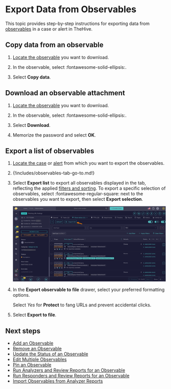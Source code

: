 # Export Data from Observables

This topic provides step-by-step instructions for exporting data from [observables](about-observables.md) in a case or alert in TheHive.

## Copy data from an observable

1. [Locate the observable](../search-for-cases/find-an-observable.md) you want to download.

2. In the observable, select :fontawesome-solid-ellipsis:.

3. Select **Copy data**.

## Download an observable attachment

1. [Locate the observable](../search-for-cases/find-an-observable.md) you want to download.

2. In the observable, select :fontawesome-solid-ellipsis:.

3. Select **Download**.

4. Memorize the password and select **OK**.

## Export a list of observables

1. [Locate the case](../search-for-cases/find-a-case.md) or [alert](../../alerts/search-for-alerts/find-an-alert.md) from which you want to export the observables.

2. {!includes/observables-tab-go-to.md!}

3. Select **Export list** to export all observables displayed in the tab, reflecting the applied [filters and sorting](../../about-filtering-and-sorting.md). To export a specific selection of observables, select :fontawesome-regular-square: next to the observables you want to export, then select **Export selection**.

    ![Export list observables](../../../../images/user-guides/analyst-corner/cases/export-list-observables.png)

4. In the **Export observable to file** drawer, select your preferred formatting options.

    Select *Yes* for **Protect** to fang URLs and prevent accidental clicks.
    
5. Select **Export to file**.

<h2>Next steps</h2>

* [Add an Observable](add-an-observable.md)
* [Remove an Observable](remove-an-observable.md)
* [Update the Status of an Observable](update-an-observable-status.md)
* [Edit Multiple Observables](edit-multiple-observables.md)
* [Pin an Observable](pin-an-observable.md)
* [Run Analyzers and Review Reports for an Observable](run-analyzers-on-an-observable.md)
* [Run Responders and Review Reports for an Observable](run-responders-on-an-observable.md)
* [Import Observables from Analyzer Reports](import-observables-from-analyzer-reports.md)